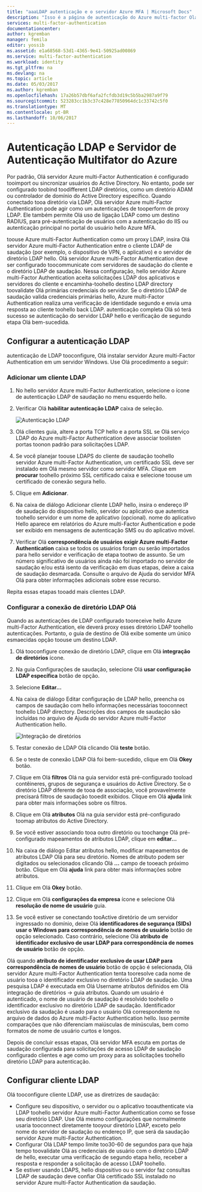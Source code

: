 ```yaml
---
title: "aaaLDAP autenticação e o servidor Azure MFA | Microsoft Docs"
description: "Isso é a página de autenticação do Azure multi-factor Olá ajudará na implantação de autenticação LDAP e o servidor Azure multi-Factor Authentication."
services: multi-factor-authentication
documentationcenter: 
author: kgremban
manager: femila
editor: yossib
ms.assetid: e1a68568-53d1-4365-9e41-50925ad00869
ms.service: multi-factor-authentication
ms.workload: identity
ms.tgt_pltfrm: na
ms.devlang: na
ms.topic: article
ms.date: 05/03/2017
ms.author: kgremban
ms.openlocfilehash: 17a26b57dbf6afa2fcfdb3d19c5b5ba2987a9f79
ms.sourcegitcommit: 523283cc1b3c37c428e77850964dc1c33742c5f0
ms.translationtype: MT
ms.contentlocale: pt-BR
ms.lasthandoff: 10/06/2017
---
```

# <a name="ldap-authentication-and-azure-multi-factor-authentication-server"></a>Autenticação LDAP e Servidor de Autenticação Multifator do Azure
Por padrão, Olá servidor Azure multi-Factor Authentication é configurado tooimport ou sincronizar usuários do Active Directory. No entanto, pode ser configurado toobind toodifferent LDAP diretórios, como um diretório ADAM ou controlador de domínio do Active Directory específico. Quando conectado tooa diretório via LDAP, Olá servidor Azure multi-Factor Authentication pode agir como um autenticações de tooperform de proxy LDAP. Ele também permite Olá uso de ligação LDAP como um destino RADIUS, para pré-autenticação de usuários com a autenticação do IIS ou autenticação principal no portal do usuário hello Azure MFA.

toouse Azure multi-Factor Authentication como um proxy LDAP, insira Olá servidor Azure multi-Factor Authentication entre o cliente LDAP de saudação (por exemplo, o dispositivo de VPN, o aplicativo) e o servidor de diretório LDAP hello. Olá servidor Azure multi-Factor Authentication deve ser configurado toocommunicate com servidores de saudação do cliente e o diretório LDAP de saudação. Nessa configuração, hello servidor Azure multi-Factor Authentication aceita solicitações LDAP dos aplicativos e servidores do cliente e encaminha-toohello destino LDAP directory toovalidate Olá primárias credenciais do servidor. Se o diretório LDAP de saudação valida credenciais primárias hello, Azure multi-Factor Authentication realiza uma verificação de identidade segundo e envia uma resposta ao cliente toohello back LDAP. autenticação completa Olá só terá sucesso se autenticação do servidor LDAP hello e verificação de segundo etapa Olá bem-sucedida.

## <a name="configure-ldap-authentication"></a>Configurar a autenticação LDAP
autenticação de LDAP tooconfigure, Olá instalar servidor Azure multi-Factor Authentication em um servidor Windows. Use Olá procedimento a seguir:

### <a name="add-an-ldap-client"></a>Adicionar um cliente LDAP

1. No hello servidor Azure multi-Factor Authentication, selecione o ícone de autenticação LDAP de saudação no menu esquerdo hello.
2. Verificar Olá **habilitar autenticação LDAP** caixa de seleção.

   ![Autenticação LDAP](./media/multi-factor-authentication-get-started-server-ldap/ldap2.png)

3. Olá clientes guia, altere a porta TCP hello e a porta SSL se Olá serviço LDAP do Azure multi-Factor Authentication deve associar toolisten portas toonon padrão para solicitações LDAP.
4. Se você planejar toouse LDAPS do cliente de saudação toohello servidor Azure multi-Factor Authentication, um certificado SSL deve ser instalado em Olá mesmo servidor como servidor MFA. Clique em **procurar** toohello próximo SSL certificado caixa e selecione toouse um certificado de conexão segura hello.
5. Clique em **Adicionar**.
6. Na caixa de diálogo Adicionar cliente LDAP hello, insira o endereço IP de saudação do dispositivo hello, servidor ou aplicativo que autentica toohello servidor e um nome de aplicativo (opcional). nome do aplicativo Hello aparece em relatórios do Azure multi-Factor Authentication e pode ser exibido em mensagens de autenticação SMS ou do aplicativo móvel.
7. Verificar Olá **correspondência de usuários exigir Azure multi-Factor Authentication** caixa se todos os usuários foram ou serão importados para hello servidor e verificação de etapa tootwo de assunto. Se um número significativo de usuários ainda não foi importado no servidor de saudação e/ou está isento da verificação em duas etapas, deixe a caixa de saudação desmarcada. Consulte o arquivo de Ajuda do servidor MFA Olá para obter informações adicionais sobre esse recurso.

Repita essas etapas tooadd mais clientes LDAP.

### <a name="configure-hello-ldap-directory-connection"></a>Configurar a conexão de diretório LDAP Olá

Quando as autenticações de LDAP configurado tooreceive hello Azure multi-Factor Authentication, ele deverá proxy esses diretório LDAP toohello autenticações. Portanto, o guia de destino de Olá exibe somente um único esmaecidas opção toouse um destino LDAP.

1. Olá tooconfigure conexão de diretório LDAP, clique em Olá **integração de diretórios** ícone.
2. Na guia Configurações de saudação, selecione Olá **usar configuração LDAP específica** botão de opção.
3. Selecione **Editar...**
4. Na caixa de diálogo Editar configuração de LDAP hello, preencha os campos de saudação com hello informações necessárias tooconnect toohello LDAP directory. Descrições dos campos de saudação são incluídas no arquivo de Ajuda do servidor Azure multi-Factor Authentication hello.

    ![Integração de diretórios](./media/multi-factor-authentication-get-started-server-ldap/ldap.png)

5. Testar conexão de LDAP Olá clicando Olá **teste** botão.
6. Se o teste de conexão LDAP Olá foi bem-sucedido, clique em Olá **Okey** botão.
7. Clique em Olá **filtros** Olá na guia servidor está pré-configurado tooload contêineres, grupos de segurança e usuários do Active Directory. Se o diretório LDAP diferente de tooa de associação, você provavelmente precisará filtros de saudação tooedit exibidos. Clique em Olá **ajuda** link para obter mais informações sobre os filtros.
8. Clique em Olá **atributos** Olá na guia servidor está pré-configurado toomap atributos do Active Directory.
9. Se você estiver associando tooa outro diretório ou toochange Olá pré-configurado mapeamentos de atributos LDAP, clique em **editar...**
10. Na caixa de diálogo Editar atributos hello, modificar mapeamentos de atributos LDAP Olá para seu diretório. Nomes de atributo podem ser digitados ou selecionados clicando Olá **...** campo de tooeach próximo botão. Clique em Olá **ajuda** link para obter mais informações sobre atributos.
11. Clique em Olá **Okey** botão.
12. Clique em Olá **configurações da empresa** ícone e selecione Olá **resolução de nome de usuário** guia.
13. Se você estiver se conectando tooActive diretório de um servidor ingressado no domínio, deixe Olá **identificadores de segurança (SIDs) usar o Windows para correspondência de nomes de usuário** botão de opção selecionado. Caso contrário, selecione Olá **atributo de identificador exclusivo de usar LDAP para correspondência de nomes de usuário** botão de opção. 

Olá quando **atributo de identificador exclusivo de usar LDAP para correspondência de nomes de usuário** botão de opção é selecionada, Olá servidor Azure multi-Factor Authentication tenta tooresolve cada nome de usuário tooa o identificador exclusivo no diretório LDAP de saudação. Uma pesquisa LDAP é executada em Olá Username atributos definidos em Olá integração de diretórios -> guia atributos. Quando um usuário é autenticado, o nome de usuário de saudação é resolvido toohello o identificador exclusivo no diretório LDAP de saudação. Identificador exclusivo da saudação é usado para o usuário Olá correspondente no arquivo de dados do Azure multi-Factor Authentication hello. Isso permite comparações que não diferenciam maiúsculas de minúsculas, bem como formatos de nome de usuário curtos e longos.

Depois de concluir essas etapas, Olá servidor MFA escuta em portas de saudação configurada para solicitações de acesso LDAP de saudação configurado clientes e age como um proxy para as solicitações toohello diretório LDAP para autenticação.

## <a name="configure-ldap-client"></a>Configurar cliente LDAP
Olá tooconfigure cliente LDAP, use as diretrizes de saudação:

* Configure seu dispositivo, o servidor ou o aplicativo tooauthenticate via LDAP toohello servidor Azure multi-Factor Authentication como se fosse seu diretório LDAP. Use Olá mesmo configurações que normalmente usaria tooconnect diretamente tooyour diretório LDAP, exceto pelo nome do servidor de saudação ou endereço IP, que será da saudação servidor Azure multi-Factor Authentication.
* Configurar Olá LDAP tempo limite too30-60 de segundos para que haja tempo toovalidate Olá as credenciais de usuário com o diretório LDAP de hello, executar uma verificação de segundo etapa hello, receber a resposta e responder a solicitação de acesso LDAP toohello.
* Se estiver usando LDAPS, hello dispositivo ou o servidor faz consultas LDAP de saudação deve confiar Olá certificado SSL instalado no servidor Azure multi-Factor Authentication da saudação.


